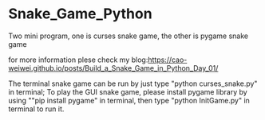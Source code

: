 # Snake_Game_Python
Two mini program, one is curses snake game, the other is pygame snake game

for more information plese check my blog:https://cao-weiwei.github.io/posts/Build_a_Snake_Game_in_Python_Day_01/

The terminal snake game can be run by just type "python curses_snake.py" in terminal;
To play the GUI snake game, please install pygame library by using ""pip install pygame" in terminal, then type "python InitGame.py" in terminal to run it.
